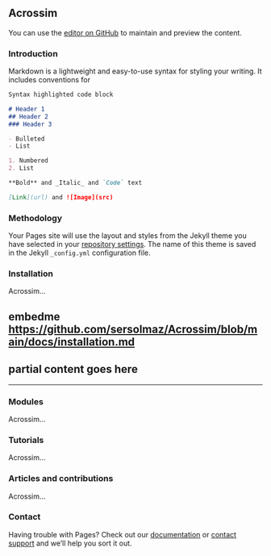 ## Acrossim

You can use the [editor on GitHub](https://github.com/sersolmaz/Acrossim/edit/main/docs/index.md) to maintain and preview the content.

### Introduction

Markdown is a lightweight and easy-to-use syntax for styling your writing. It includes conventions for

```markdown
Syntax highlighted code block

# Header 1
## Header 2
### Header 3

- Bulleted
- List

1. Numbered
2. List

**Bold** and _Italic_ and `Code` text

[Link](url) and ![Image](src)
```


### Methodology

Your Pages site will use the layout and styles from the Jekyll theme you have selected in your [repository settings](https://github.com/sersolmaz/Acrossim/settings/pages). The name of this theme is saved in the Jekyll `_config.yml` configuration file.

### Installation

Acrossim...

embedme https://github.com/sersolmaz/Acrossim/blob/main/docs/installation.md
---
## partial content goes here
---

### Modules
Acrossim...

### Tutorials
Acrossim...

### Articles and contributions
Acrossim...

### Contact

Having trouble with Pages? Check out our [documentation](https://docs.github.com/categories/github-pages-basics/) or [contact support](https://support.github.com/contact) and we’ll help you sort it out.

